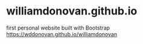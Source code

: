 # williamdonovan.github.io
first personal website
built with Bootstrap
https://wddonovan.github.io/williamdonovan
